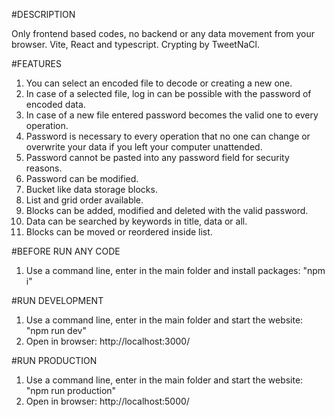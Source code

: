 #DESCRIPTION

Only frontend based codes, no backend or any data movement from your browser. Vite, React and typescript. Crypting by TweetNaCl.

#FEATURES

1. You can select an encoded file to decode or creating a new one.
2. In case of a selected file, log in can be possible with the password of encoded data.
3. In case of a new file entered password becomes the valid one to every operation.
4. Password is necessary to every operation that no one can change or overwrite your data if you left your computer unattended.
5. Password cannot be pasted into any password field for security reasons.
6. Password can be modified.
7. Bucket like data storage blocks.
8. List and grid order available.
9. Blocks can be added, modified and deleted with the valid password.
10. Data can be searched by keywords in title, data or all.
11. Blocks can be moved or reordered inside list.

#BEFORE RUN ANY CODE

1. Use a command line, enter in the main folder and install packages: "npm i"

#RUN DEVELOPMENT

1. Use a command line, enter in the main folder and start the website: "npm run dev"
2. Open in browser: http://localhost:3000/

#RUN PRODUCTION

1. Use a command line, enter in the main folder and start the website: "npm run production"
2. Open in browser: http://localhost:5000/
